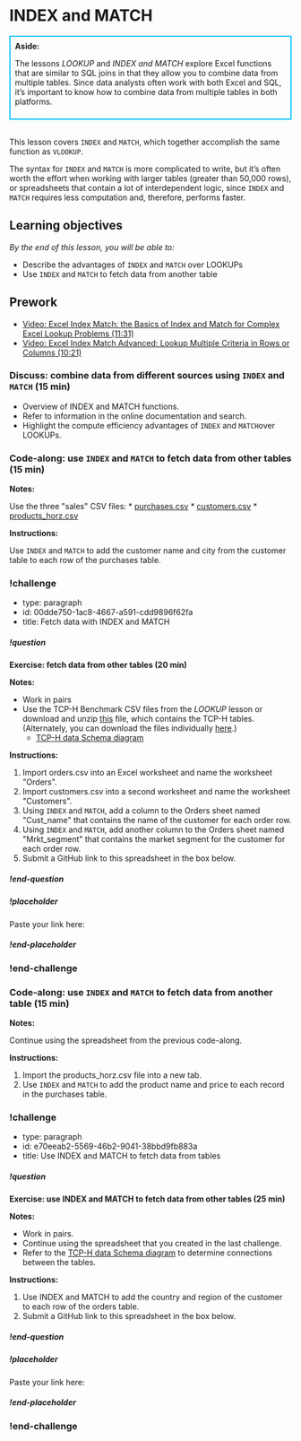 # INDEX and MATCH

<div class='bg-info' style='padding:8px;border-style:solid;border-width:2px;border-color:#00BFFF'>
<strong>Aside:</strong><br>

The lessons *LOOKUP* and *INDEX and MATCH* explore Excel functions that are similar to SQL joins in that they allow you to combine data from multiple tables. Since data analysts often work with both Excel and SQL, it’s important to know how to combine data from multiple tables in both platforms.
</div>

<br>

This lesson covers `INDEX` and `MATCH`, which together accomplish the same function as `VLOOKUP`. 

The syntax for `INDEX` and `MATCH` is more complicated to write, but it’s often worth the effort when working with larger tables (greater than 50,000 rows), or spreadsheets that contain a lot of interdependent logic, since `INDEX` and `MATCH` requires less computation and, therefore, performs faster. 

## Learning objectives
*By the end of this lesson, you will be able to:*
* Describe the advantages of `INDEX` and `MATCH` over LOOKUPs
* Use `INDEX` and `MATCH` to fetch data from another table

## Prework
* [Video: Excel Index Match: the Basics of Index and Match for Complex Excel Lookup Problems (11:31)](https://www.youtube.com/watch?v=F264FpBDX28)
* [Video: Excel Index Match Advanced: Lookup Multiple Criteria in Rows or Columns (10:21)](https://www.youtube.com/watch?v=ontXHp9cwOQ)

### Discuss: combine data from different sources using `INDEX` and `MATCH` (15 min)
* Overview of INDEX and MATCH functions.
* Refer to information in the online documentation and search.
* Highlight the compute efficiency advantages of `INDEX` and `MATCH`over LOOKUPs.

### Code-along: use `INDEX` and `MATCH` to fetch data from other tables (15 min)

**Notes:**

Use the three "sales" CSV files: 
    * [purchases.csv](https://drive.google.com/uc?export=download&id=1Nxvo7RzIfWELSglbDKOb1eVASXBvKgEW)
    * [customers.csv](https://drive.google.com/uc?export=download&id=1_69gMSjnx7owplIVzKu1SGdNLdNmXGez)
    * [products_horz.csv](https://drive.google.com/uc?export=download&id=1Hj1LauM6mS9qM-cbIydTgXs_Acu-iney)

**Instructions:**

Use `INDEX` and `MATCH` to add the customer name and city from the customer table to each row of the purchases table.

### !challenge

* type: paragraph
* id: 00dde750-1ac8-4667-a591-cdd9896f62fa
* title: Fetch data with INDEX and MATCH

##### !question
**Exercise: fetch data from other tables (20 min)**

**Notes:**

* Work in pairs
* Use the TCP-H Benchmark CSV files from the *LOOKUP* lesson or download and unzip [this](https://drive.google.com/file/d/1rvKe9g7IU7MXVYQMKTy9ulYY-J60-an3/view?usp=sharing) file, which contains the TCP-H tables. (Alternately, you can download the files individually [here](https://drive.google.com/drive/folders/1dwWXz3uoB_JVc0lcJXaDDU6nyt9v5aEl?usp=sharing).)
    * [TCP-H data Schema diagram](https://drive.google.com/file/d/150VWoQ2ZmqrOr2VZsA-EMtX9VJWDiXDI/view?usp=sharing)

**Instructions:**

1. Import orders.csv into an Excel worksheet and name the worksheet "Orders".
2. Import customers.csv into a second worksheet and name the worksheet "Customers".
3. Using `INDEX` and `MATCH`, add a column to the Orders sheet named "Cust_name" that contains the name of the customer for each order row.
4. Using `INDEX` and `MATCH`, add another column to the Orders sheet named "Mrkt_segment" that contains the market segment for the customer for each order row.
5. Submit a GitHub link to this spreadsheet in the box below.

##### !end-question

##### !placeholder

Paste your link here:

##### !end-placeholder

### !end-challenge

### Code-along: use `INDEX` and `MATCH` to fetch data from another table (15 min)

**Notes:**

Continue using the spreadsheet from the previous code-along.

**Instructions:**
1. Import the products_horz.csv file into a new tab.
2. Use `INDEX` and `MATCH` to add the product name and price to each record in the purchases table.
    
### !challenge

* type: paragraph
* id: e70eeab2-5569-46b2-9041-38bbd9fb883a
* title: Use INDEX and MATCH to fetch data from tables

##### !question

**Exercise: use INDEX and MATCH to fetch data from other tables (25 min)**

**Notes:** 

* Work in pairs.
* Continue using the spreadsheet that you created in the last challenge.
* Refer to the [TCP-H data Schema diagram](https://drive.google.com/file/d/150VWoQ2ZmqrOr2VZsA-EMtX9VJWDiXDI/view?usp=sharing) to determine connections between the tables.

**Instructions:**

1. Use INDEX and MATCH to add the country and region of the customer to each row of the orders table.
2. Submit a GitHub link to this spreadsheet in the box below.

##### !end-question

##### !placeholder

Paste your link here:

##### !end-placeholder

### !end-challenge

